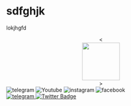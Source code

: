 # sdfghjk
lokjhgfd
<div id="header" align="center">
  <<div id="header" align="center">
  <img src="https://media.giphy.com/media/M9gbBd9nbDrOTu1Mqx/giphy.gif" width="100"/>
</div>>
</div>
<div id="badges">
    <img src="https://img.shields.io/badge/telegram-blue?logo=telegram&logoColor=white" alt="telegram"/>
  <img src="https://img.shields.io/badge/youtube-white?logo=youtube&logoColor=red" alt="Youtube "/>
  <img src="https://img.shields.io/badge/instagram-red?logo=instagram&logoColor=white" alt="instagram"/>
  <img src="https://img.shields.io/badge/facebook-white?logo=facebook&logoColor=blue" alt="facebook"/>
  
</div id="badges" align="center" >
  <a href="https://t.me/doniyorov_javohir">
         <img src="https://img.shields.io/badge/telegram-blue?logo=telegram&logoColor=white" alt="telegram"/>
  </a>
  <a href="your-twitter-URL">
    <img src="https://img.shields.io/badge/Twitter-blue?style=for-the-badge&logo=twitter&logoColor=white" alt="Twitter Badge"/>
  </a>
</div>
